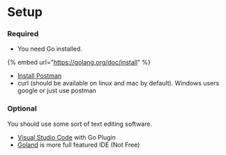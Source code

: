 # Setup

### Required

* You need Go installed.

{% embed url="https://golang.org/doc/install" %}

* [Install Postman](https://www.getpostman.com/)
* curl \(should be available on linux and mac by default\). Windows users google or just use postman

### Optional

You should use some sort of text editing software. 

* [Visual Studio Code](https://code.visualstudio.com/Download) with Go Plugin
* [Goland](https://www.jetbrains.com/go/) is more full featured IDE \(Not Free\)









